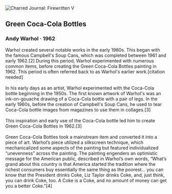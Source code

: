 <div class="artwork-of-the-day">
  <div class="container">
    <div class="img-wrapper">
      <img
        src="https://uploads7.wikiart.org/00446/images/andy-warhol/68-25-cropped.jpeg!Large.jpeg"
        alt="Charred Journal: Firewritten V" />
    </div>
    <div class="artwork-detail">
      <div class="artwork-origin"> 
        <h2 class="artwork-name">Green Coca-Cola Bottles</h2>
        <h3 class="artist">
          Andy Warhol
                    ·  1962
        </h3>
      </div>
      <p class="description">
        <span class="artwork-description-text ng-binding" ng-bind-html="viewModel.ArtworkOfTheDay.Description | unsafe">Warhol created several notable works in the early 1960s. This began with the famous Campbell's Soup Cans, which was completed between 1961 and early 1962.[2] During this period, Warhol experimented with numerous common items, before creating the Green Coca-Cola Bottles painting in 1962. This period is often referred back to as Warhol's earlier work.[citation needed]<br><br>In his early days as an artist, Warhol experimented with the Coca-Cola bottle beginning in the 1950s. The first known artwork of Warhol's was an ink-on-gouache drawing of a Coca-Cola bottle with a pair of legs. In the early 1960s, before the creation of Campbell's Soup Cans, he used to tear Coca-Cola bottle images from magazines to use them in collages.[3]<br><br>This inspiration and early use of the Coca-Cola bottle led him to create Green Coca-Cola Bottles in 1962.[3]<br><br>Green Coca-Cola Bottles took a mainstream item and converted it into a piece of art. Warhol’s piece utilized a silkscreen technique, which mechanicalized some aspects of the painting but featured individualized “unevenness” across the painting. The painting engenders an optimistic message for the American public, described in Warhol’s own words, “What’s grand about this country is that America started the tradition where the richest consumers buy essentially the same thing as the poorest... you can know that the President drinks Coke, Liz Taylor drinks Coke, and, just think, you can drink Coke, too. A Coke is a Coke, and no amount of money can get you a better Coke.”[4]</span>
                        <div class="text-shadow-container" ng-show="showShadow" style=""></div>
      </p>
    </div>
  </div>

</div>

